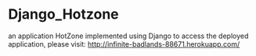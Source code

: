 # Django_Hotzone
an application HotZone implemented using Django
to access the deployed application, please visit: http://infinite-badlands-88671.herokuapp.com/

